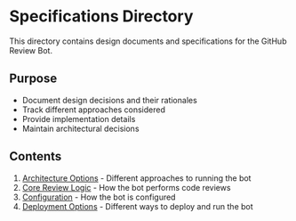 # Specifications Directory

This directory contains design documents and specifications for the GitHub Review Bot.

## Purpose

- Document design decisions and their rationales
- Track different approaches considered
- Provide implementation details
- Maintain architectural decisions

## Contents

1. [Architecture Options](architecture.md) - Different approaches to running the bot
2. [Core Review Logic](review-logic.md) - How the bot performs code reviews
3. [Configuration](configuration.md) - How the bot is configured
4. [Deployment Options](deployment.md) - Different ways to deploy and run the bot 